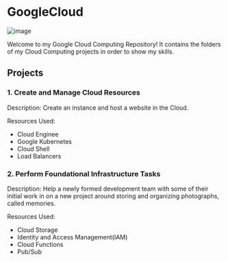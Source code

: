 # GoogleCloud


![image](https://github.com/moniquecardoso25/GoogleCloud-ProfessionalArchitect/assets/140358716/66e1b826-30ab-49d8-875a-f03858bb2c7e)


Welcome to my Google Cloud Computing Repository! It contains the folders of my Cloud Computing projects in order to show my skills.


## Projects

### 1. Create and Manage Cloud Resources

Description: Create an instance and host a website in the Cloud.

Resources Used:

- Cloud Enginee
- Google Kubernetes
- Cloud Shell
- Load Balancers 

  
### 2. Perform Foundational Infrastructure Tasks

Description: Help a newly formed development team with some of their initial work in on a new project around storing and organizing photographs, called memories.

Resources Used:

- Cloud Storage
- Identity and Access Management(IAM)
- Cloud Functions
- Pub/Sub
  
